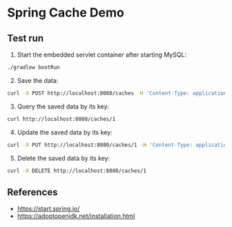 # Spring Cache Demo

## Test run

1. Start the embedded servlet container after starting MySQL:
```bash
./gradlew bootRun
```

2. Save the data:
```bash
curl -X POST http://localhost:8080/caches -H 'Content-Type: application/json' -d '{"cachekey":"key", "cachevalue": "value", "type": "string"}'
```

3. Query the saved data by its key:
```bash
curl http://localhost:8080/caches/1
```

4. Update the saved data by its key:
```bash
curl -X PUT http://localhost:8080/caches/1 -H 'Content-Type: application/json' -d '{"cachekey":"updatedKey", "cachevalue": "updatedValue", "type": "string"}'
```

5. Delete the saved data by its key:
```bash
curl -X DELETE http://localhost:8080/caches/1
```

## References
* https://start.spring.io/
* https://adoptopenjdk.net/installation.html